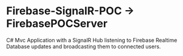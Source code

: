 # Firebase-SignalR-POC -> FirebasePOCServer
C# Mvc Application with a SignalR Hub listening to Firebase Realtime Database updates and broadcasting them to connected users.
